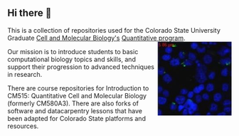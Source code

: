 ## Hi there 👋

This is a collection of repositories used for the Colorado State University Graduate [Cell and Molecular Biology's](https://cmb.colostate.edu/) [Quantitative program](https://cmb.colostate.edu/qcmb/). <img align="right" src="https://github.com/Colorado-State-University-CMB/.github/blob/main/img/Z-stack-of-MHS-cells-infected-with-M.-abscessus-21-cropped.jpg?raw=true" alt="qCMB logo"/>

Our mission is to introduce students to basic computational biology topics and skills, and support their progression to advanced techniques in research.

There are course repositories for Introduction to CM515: Quantitative Cell and Molecular Biology (formerly CM580A3). There are also forks of software and datacarpentry lessons that have been adapted for Colorado State platforms and resources.


<!--

**Here are some ideas to get you started:**

🙋‍♀️ A short introduction - what is your organization all about?
🌈 Contribution guidelines - how can the community get involved?
👩‍💻 Useful resources - where can the community find your docs? Is there anything else the community should know?
🍿 Fun facts - what does your team eat for breakfast?
🧙 Remember, you can do mighty things with the power of [Markdown](https://docs.github.com/github/writing-on-github/getting-started-with-writing-and-formatting-on-github/basic-writing-and-formatting-syntax)
-->
